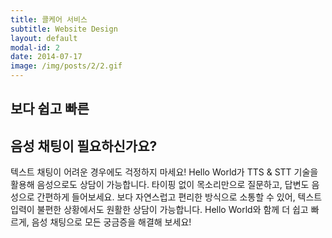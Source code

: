 ```yaml
---
title: 콜케어 서비스
subtitle: Website Design
layout: default
modal-id: 2
date: 2014-07-17
image: /img/posts/2/2.gif
---
```


## 보다 쉽고 빠른 
## 음성 채팅이 필요하신가요?

텍스트 채팅이 어려운 경우에도 걱정하지 마세요!
Hello World가 TTS & STT 기술을 활용해 음성으로도 상담이 가능합니다. 타이핑 없이 목소리만으로 질문하고, 답변도 음성으로 간편하게 들어보세요. 
보다 자연스럽고 편리한 방식으로 소통할 수 있어, 텍스트 입력이 불편한 상황에서도 원활한 상담이 가능합니다. 
Hello World와 함께 더 쉽고 빠르게, 음성 채팅으로 모든 궁금증을 해결해 보세요!